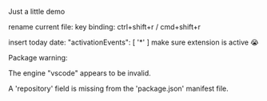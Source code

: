 Just a little demo

rename current file: 
  key binding: ctrl+shift+r / cmd+shift+r

insert today date:
  "activationEvents": [
    '*'
  ]
  make sure extension is active 😭

Package warning:

The engine "vscode" appears to be invalid.

A 'repository' field is missing from the 'package.json' manifest file.